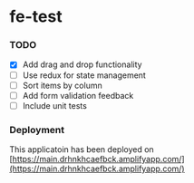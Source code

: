 # fe-test

### TODO
- [x] Add drag and drop functionality
- [ ] Use redux for state management
- [ ] Sort items by column
- [ ] Add form validation feedback
- [ ] Include unit tests

### Deployment

This applicatoin has been deployed on [https://main.drhnkhcaefbck.amplifyapp.com/](https://main.drhnkhcaefbck.amplifyapp.com/)